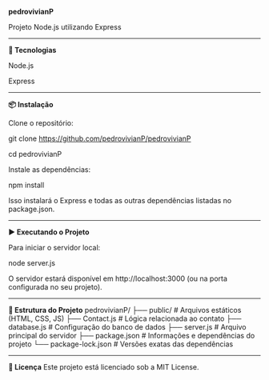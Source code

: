 **pedrovivianP**

Projeto Node.js utilizando Express

-------------------------------------

**🚀 Tecnologias**

Node.js 

Express

-------------------------------------

**📦 Instalação**

Clone o repositório:


git clone https://github.com/pedrovivianP/pedrovivianP

cd pedrovivianP

Instale as dependências:


npm install

Isso instalará o Express e todas as outras dependências listadas no package.json.

-------------------------------------

**▶️ Executando o Projeto**

Para iniciar o servidor local:

node server.js

O servidor estará disponível em http://localhost:3000 (ou na porta configurada no seu projeto).

-------------------------------------

**📁 Estrutura do Projeto**
pedrovivianP/
├── public/             # Arquivos estáticos (HTML, CSS, JS)
├── Contact.js          # Lógica relacionada ao contato
├── database.js         # Configuração do banco de dados
├── server.js           # Arquivo principal do servidor
├── package.json        # Informações e dependências do projeto
└── package-lock.json   # Versões exatas das dependências

-------------------------------------

**📝 Licença**
Este projeto está licenciado sob a MIT License.

